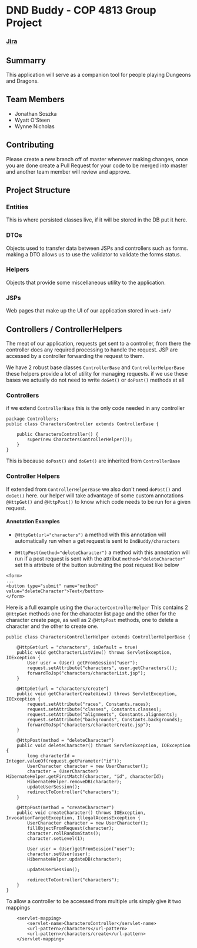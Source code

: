 # DND Buddy - COP 4813 Group Project

### [Jira](https://jonathansoszka.atlassian.net/jira/software/projects/DB/boards/6)

## Summarry
This application will serve as a companion tool for people playing Dungeons and Dragons.

## Team Members
* Jonathan Soszka
* Wyatt O'Steen
* Wynne Nicholas

## Contributing
Please create a new branch off of master whenever making changes, once you are done create a Pull Request for your code to be merged into master and another team member will review and approve.

## Project Structure

### Entities
This is where persisted classes live, if it will be stored in the DB put it here.

### DTOs
Objects used to transfer data between JSPs and controllers such as forms. making a DTO allows us to use the validator to validate the forms status.

### Helpers
Objects that provide some miscellaneous utility to the application.

### JSPs
Web pages that make up the UI of our application stored in `web-inf/`

## Controllers / ControllerHelpers
The meat of our application, requests get sent to a controller, from there the controller does any required processing to handle the request. JSP are accessed by a controller forwarding the request to them.

We have 2 robust base classes `ControllerBase` and `ControllerHelperBase` these helpers provide a lot of utility for managing requests. if we use these bases we actually do not need to write `doGet()` or `doPost()` methods at all

### Controllers
if we extend `ControllerBase` this is the only code needed in any controller
```
package Controllers;
public class CharactersController extends ControllerBase {

    public CharactersController() {
        super(new CharactersControllerHelper());
    }
}
```
This is because `doPost()` and `doGet()` are inherited from `ControllerBase`

### Controller Helpers
If extended from `ControllerHelperBase` we also don't need `doPost()` and `doGet()` here. our helper will take advantage of some custom annotations
`@HttpGet()` and `@HttpPost()` to know which code needs to be run for a given request.

#### Annotation Examples

* `@HttpGet(url="characters")` a method with this annotation will automatically run when a get request is sent to `DndBuddy/characters`

* `@HttpPost(method="deleteCharacter")` a method with this annotation will run if a post request is sent with the attribut `method="deleteCharacter"` set this attribute of the button submiting the post request like below

```
<form>
...
<button type="submit" name="method" value="deleteCharacter">Text</button>
</form>
```


Here is a full example using the `CharacterControllerHelper`
This contains 2 `@HttpGet` methods one for the character list page and the other for the character create page, as well as 2 `@HttpPost` methods, one to delete a character and the other to create one.
```
public class CharactersControllerHelper extends ControllerHelperBase {

    @HttpGet(url = "characters", isDefault = true)
    public void getCharacterListView() throws ServletException, IOException {
        User user = (User) getFromSession("user");
        request.setAttribute("characters", user.getCharacters());
        forwardToJsp("characters/characterList.jsp");
    }

    @HttpGet(url = "characters/create")
    public void getCharacterCreateView() throws ServletException, IOException {
        request.setAttribute("races", Constants.races);
        request.setAttribute("classes", Constants.classes);
        request.setAttribute("alignments", Constants.alignments);
        request.setAttribute("backgrounds", Constants.backgrounds);
        forwardToJsp("characters/characterCreate.jsp");
    }

    @HttpPost(method = "deleteCharacter")
    public void deleteCharacter() throws ServletException, IOException {
        long characterId = Integer.valueOf(request.getParameter("id"));
        UserCharacter character = new UserCharacter();
        character = (UserCharacter) HibernateHelper.getFirstMatch(character, "id", characterId);
        HibernateHelper.removeDB(character);
        updateUserSession();
        redirectToController("characters");
    }

    @HttpPost(method = "createCharacter")
    public void createCharacter() throws IOException, InvocationTargetException, IllegalAccessException {
        UserCharacter character = new UserCharacter();
        fillObjectFromRequest(character);
        character.rollRandomStats();
        character.setLevel(1);

        User user = (User)getFromSession("user");
        character.setUser(user);
        HibernateHelper.updateDB(character);
        
        updateUserSession();

        redirectToController("characters");
    }
}
```
To allow a controller to be accessed from multiple urls simply give it two mappings

```
    <servlet-mapping>
        <servlet-name>CharactersController</servlet-name>
        <url-pattern>/characters</url-pattern>
        <url-pattern>/characters/create</url-pattern>
    </servlet-mapping>

```

